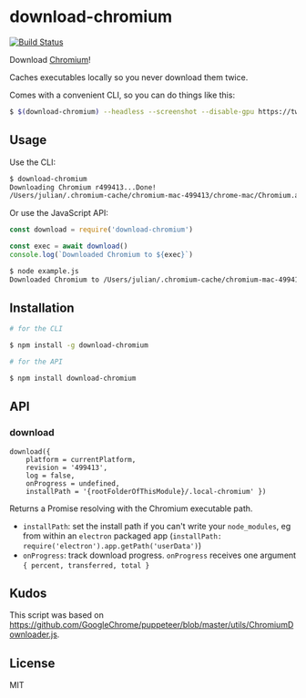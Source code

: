 # download-chromium

[![Build Status](https://travis-ci.org/juliangruber/download-chromium.svg?branch=master)](https://travis-ci.org/juliangruber/download-chromium)

Download [Chromium](https://www.chromium.org/)!

Caches executables locally so you never download them twice.

Comes with a convenient CLI, so you can do things like this:

```bash
$ $(download-chromium) --headless --screenshot --disable-gpu https://twitter.com/
```

## Usage

Use the CLI:

```bash
$ download-chromium
Downloading Chromium r499413...Done!
/Users/julian/.chromium-cache/chromium-mac-499413/chrome-mac/Chromium.app/Contents/MacOS/Chromium
```

Or use the JavaScript API:

```js
const download = require('download-chromium')

const exec = await download()
console.log(`Downloaded Chromium to ${exec}`)
```

```bash
$ node example.js
Downloaded Chromium to /Users/julian/.chromium-cache/chromium-mac-499413/chrome-mac/Chromium.app/Contents/MacOS/Chromium
```

## Installation

```bash
# for the CLI

$ npm install -g download-chromium

# for the API

$ npm install download-chromium
```

## API

### download
```
download({ 
	platform = currentPlatform, 
	revision = '499413', 
	log = false, 
	onProgress = undefined, 
	installPath = '{rootFolderOfThisModule}/.local-chromium' })
```
Returns a Promise resolving with the Chromium executable path.

* `installPath`: set the install path if you can't write your `node_modules`, eg from within an `electron` packaged app (`installPath: require('electron').app.getPath('userData')`)
* `onProgress`: track download progress. `onProgress` receives one argument `{ percent, transferred, total }` 

## Kudos

This script was based on https://github.com/GoogleChrome/puppeteer/blob/master/utils/ChromiumDownloader.js.

## License

MIT
